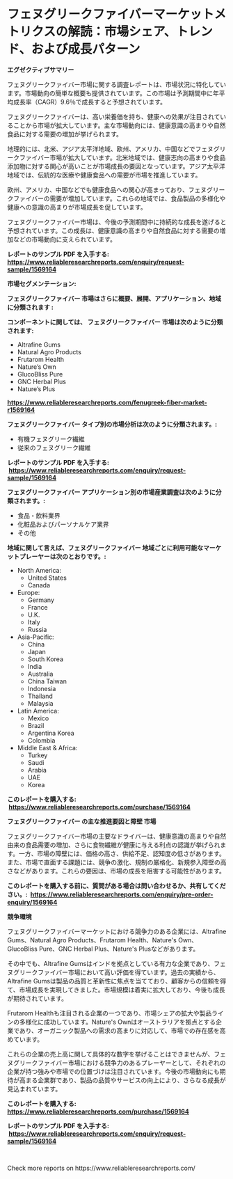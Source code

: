<p><h1>フェヌグリークファイバーマーケットメトリクスの解読：市場シェア、トレンド、および成長パターン</h1></p><p><strong>エグゼクティブサマリー</strong></p>
<p><p>フェヌグリークファイバー市場に関する調査レポートは、市場状況に特化しています。市場動向の簡単な概要も提供されています。この市場は予測期間中に年平均成長率（CAGR）9.6％で成長すると予想されています。</p><p>フェヌグリークファイバーは、高い栄養価を持ち、健康への効果が注目されていることから市場が拡大しています。主な市場動向には、健康意識の高まりや自然食品に対する需要の増加が挙げられます。</p><p>地理的には、北米、アジア太平洋地域、欧州、アメリカ、中国などでフェヌグリークファイバー市場が拡大しています。北米地域では、健康志向の高まりや食品添加物に対する関心が高いことが市場成長の要因となっています。アジア太平洋地域では、伝統的な医療や健康食品への需要が市場を推進しています。</p><p>欧州、アメリカ、中国などでも健康食品への関心が高まっており、フェヌグリークファイバーの需要が増加しています。これらの地域では、食品製品の多様化や健康への意識の高まりが市場成長を促しています。</p><p>フェヌグリークファイバー市場は、今後の予測期間中に持続的な成長を遂げると予想されています。この成長は、健康意識の高まりや自然食品に対する需要の増加などの市場動向に支えられています。</p></p>
<p><strong>レポートのサンプル PDF を入手する: <a href="https://www.reliableresearchreports.com/enquiry/request-sample/1569164">https://www.reliableresearchreports.com/enquiry/request-sample/1569164</a></strong></p>
<p><strong>市場セグメンテーション:</strong></p>
<p><strong> フェヌグリークファイバー 市場はさらに概要、展開、アプリケーション、地域に分類されます :</strong></p>
<p><strong>コンポーネントに関しては、 フェヌグリークファイバー 市場は次のように分類されます: &nbsp;</strong></p>
<p><ul><li>Altrafine Gums</li><li>Natural Agro Products</li><li>Frutarom Health</li><li>Nature’s Own</li><li>GlucoBliss Pure</li><li>GNC Herbal Plus</li><li>Nature’s Plus</li></ul></p>
<p><strong><a href="https://www.reliableresearchreports.com/fenugreek-fiber-market-r1569164">https://www.reliableresearchreports.com/fenugreek-fiber-market-r1569164</a></strong></p>
<p><strong> フェヌグリークファイバー タイプ別の市場分析は次のように分類されます。:</strong></p>
<p><ul><li>有機フェヌグリーク繊維</li><li>従来のフェヌグリーク繊維</li></ul></p>
<p><strong>レポートのサンプル PDF を入手する: &nbsp;<a href="https://www.reliableresearchreports.com/enquiry/request-sample/1569164">https://www.reliableresearchreports.com/enquiry/request-sample/1569164</a></strong></p>
<p><strong> フェヌグリークファイバー アプリケーション別の市場産業調査は次のように分類されます。:</strong></p>
<p><ul><li>食品・飲料業界</li><li>化粧品およびパーソナルケア業界</li><li>その他</li></ul></p>
<p><strong>地域に関して言えば、フェヌグリークファイバー 地域ごとに利用可能なマーケットプレーヤーは次のとおりです。:</strong></p>
<p><ul>
    <li>
        North America:
        <ul>
            <li>United States</li>
            <li>Canada</li>
        </ul>
    </li>
    <li>
        Europe:
        <ul>
            <li>Germany</li>
            <li>France</li>
            <li>U.K.</li>
            <li>Italy</li>
            <li>Russia</li>
        </ul>
    </li>
    <li>
        Asia-Pacific:
        <ul>
            <li>China</li>
            <li>Japan</li>
            <li>South Korea</li>
            <li>India</li>
            <li>Australia</li>
            <li>China Taiwan</li>
            <li>Indonesia</li>
            <li>Thailand</li>
            <li>Malaysia</li>
        </ul>
    </li>
    <li>
        Latin America:
        <ul>
            <li>Mexico</li>
            <li>Brazil</li>
            <li>Argentina Korea</li>
            <li>Colombia</li>
        </ul>
    </li>
    <li>
        Middle East & Africa:
        <ul>
            <li>Turkey</li>
            <li>Saudi</li>
            <li>Arabia</li>
            <li>UAE</li>
            <li>Korea</li>
        </ul>
    </li>
    </ul></p>
<p><strong>このレポートを購入する: &nbsp;<a href="https://www.reliableresearchreports.com/purchase/1569164">https://www.reliableresearchreports.com/purchase/1569164</a></strong></p>
<p><strong>フェヌグリークファイバー の主な推進要因と障壁 市場</strong></p>
<p><p>フェヌグリークファイバー市場の主要なドライバーは、健康意識の高まりや自然由来の食品需要の増加、さらに食物繊維が健康に与える利点の認識が挙げられます。一方、市場の障壁には、価格の高さ、供給不足、認知度の低さがあります。また、市場で直面する課題には、競争の激化、規制の厳格化、新規参入障壁の高さなどがあります。これらの要因は、市場の成長を阻害する可能性があります。</p></p>
<p><strong>このレポートを購入する前に、質問がある場合は問い合わせるか、共有してください。:&nbsp; <a href="https://www.reliableresearchreports.com/enquiry/pre-order-enquiry/1569164">https://www.reliableresearchreports.com/enquiry/pre-order-enquiry/1569164</a></strong></p>
<p><strong>競争環境</strong></p>
<p><p>フェヌグリークファイバーマーケットにおける競争力のある企業には、Altrafine Gums、Natural Agro Products、Frutarom Health、Nature's Own、GlucoBliss Pure、GNC Herbal Plus、Nature's Plusなどがあります。</p><p>その中でも、Altrafine Gumsはインドを拠点としている有力な企業であり、フェヌグリークファイバー市場において高い評価を得ています。過去の実績から、Altrafine Gumsは製品の品質と革新性に焦点を当てており、顧客からの信頼を得て、市場成長を実現してきました。市場規模は着実に拡大しており、今後も成長が期待されています。</p><p>Frutarom Healthも注目される企業の一つであり、市場シェアの拡大や製品ラインの多様化に成功しています。Nature's Ownはオーストラリアを拠点とする企業であり、オーガニック製品への需求の高まりに対応して、市場での存在感を高めています。</p><p>これらの企業の売上高に関して具体的な数字を挙げることはできませんが、フェヌグリークファイバー市場における競争力のあるプレーヤーとして、それぞれの企業が持つ強みや市場での位置づけは注目されています。今後の市場動向にも期待が高まる企業群であり、製品の品質やサービスの向上により、さらなる成長が見込まれています。</p></p>
<p><strong>このレポートを購入する: &nbsp; <a href="https://www.reliableresearchreports.com/purchase/1569164">https://www.reliableresearchreports.com/purchase/1569164</a></strong></p>
<p><strong>レポートのサンプル PDF を入手する: &nbsp;<a href="https://www.reliableresearchreports.com/enquiry/request-sample/1569164">https://www.reliableresearchreports.com/enquiry/request-sample/1569164</a></strong><strong></strong></p>
<p>&nbsp;</p>
<p>Check more reports on https://www.reliableresearchreports.com/</p>